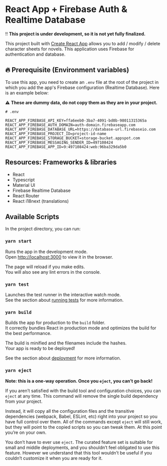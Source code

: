 # React App + Firebase Auth & Realtime Database

:bangbang: **This project is under development, so it is not yet fully finalized.**

This project built with [Create React App](https://github.com/facebook/create-react-app) allows you to add / modify / delete character sheets for novels. This application uses Firebase for authentication and database.

## :fire: Prerequisite (Environment variables)

To use this app, you need to create an `.env` file at the root of the project in which you add the app's Firebase configuration (Realtime Database). Here is an example below:

:warning: **These are dummy data, do not copy them as they are in your project.**

```#!/bin/bash
# .env

REACT_APP_FIREBASE_API_KEY=ffa6eeb0-3ba7-4091-bd0b-98011315365a
REACT_APP_FIREBASE_AUTH_DOMAIN=auth-domain.firebaseapp.com
REACT_APP_FIREBASE_DATABASE_URL=https://database-url.firebaseio.com
REACT_APP_FIREBASE_PROJECT_ID=project-id-name
REACT_APP_FIREBASE_STORAGE_BUCKET=storage-bucket.appspot.com
REACT_APP_FIREBASE_MESSAGING_SENDER_ID=497108424
REACT_APP_FIREBASE_APP_ID=9:497108424:web:96ba329da5b0
```

## Resources: Frameworks & libraries

* React
* Typescript
* Material UI
* Firebase Realtime Database
* React Router
* React i18next (translations)

## Available Scripts

In the project directory, you can run:

### `yarn start`

Runs the app in the development mode.<br />
Open [http://localhost:3000](http://localhost:3000) to view it in the browser.

The page will reload if you make edits.<br />
You will also see any lint errors in the console.

### `yarn test`

Launches the test runner in the interactive watch mode.<br />
See the section about [running tests](https://facebook.github.io/create-react-app/docs/running-tests) for more information.

### `yarn build`

Builds the app for production to the `build` folder.<br />
It correctly bundles React in production mode and optimizes the build for the best performance.

The build is minified and the filenames include the hashes.<br />
Your app is ready to be deployed!

See the section about [deployment](https://facebook.github.io/create-react-app/docs/deployment) for more information.

### `yarn eject`

**Note: this is a one-way operation. Once you `eject`, you can’t go back!**

If you aren’t satisfied with the build tool and configuration choices, you can `eject` at any time. This command will remove the single build dependency from your project.

Instead, it will copy all the configuration files and the transitive dependencies (webpack, Babel, ESLint, etc) right into your project so you have full control over them. All of the commands except `eject` will still work, but they will point to the copied scripts so you can tweak them. At this point you’re on your own.

You don’t have to ever use `eject`. The curated feature set is suitable for small and middle deployments, and you shouldn’t feel obligated to use this feature. However we understand that this tool wouldn’t be useful if you couldn’t customize it when you are ready for it.
